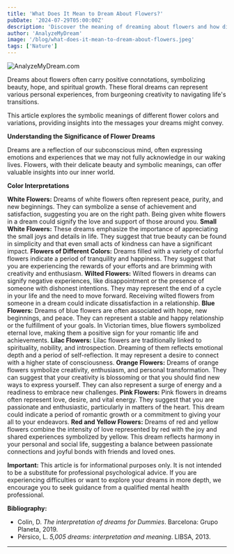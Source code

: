 ```yaml
---
title: 'What Does It Mean to Dream About Flowers?'
pubDate: '2024-07-29T05:00:00Z'
description: 'Discover the meaning of dreaming about flowers and how different types of flowers can reflect important aspects of your life and emotions.'
author: 'AnalyzeMyDream'
image: '/blog/what-does-it-mean-to-dream-about-flowers.jpeg'
tags: ['Nature']
---
```


![AnalyzeMyDream.com](/blog/what-does-it-mean-to-dream-about-flowers.jpeg)


Dreams about flowers often carry positive connotations, symbolizing beauty, hope, and spiritual growth. These floral dreams can represent various personal experiences, from burgeoning creativity to navigating life's transitions.

This article explores the symbolic meanings of different flower colors and variations, providing insights into the messages your dreams might convey.

**Understanding the Significance of Flower Dreams**

Dreams are a reflection of our subconscious mind, often expressing emotions and experiences that we may not fully acknowledge in our waking lives.  Flowers, with their delicate beauty and symbolic meanings, can offer valuable insights into our inner world.

**Color Interpretations**

**White Flowers:** Dreams of white flowers often represent peace, purity, and new beginnings. They can symbolize a sense of achievement and satisfaction, suggesting you are on the right path. Being given white flowers in a dream could signify the love and support of those around you.
**Small White Flowers:** These dreams emphasize the importance of appreciating the small joys and details in life. They suggest that true beauty can be found in simplicity and that even small acts of kindness can have a significant impact.
**Flowers of Different Colors:** Dreams filled with a variety of colorful flowers indicate a period of tranquility and happiness. They suggest that you are experiencing the rewards of your efforts and are brimming with creativity and enthusiasm. 
**Wilted Flowers:**  Wilted flowers in dreams can signify negative experiences, like disappointment or the presence of someone with dishonest intentions. They may represent the end of a cycle in your life and the need to move forward. Receiving wilted flowers from someone in a dream could indicate dissatisfaction in a relationship.
**Blue Flowers:** Dreams of blue flowers are often associated with hope, new beginnings, and peace. They can represent a stable and happy relationship or the fulfillment of your goals. In Victorian times, blue flowers symbolized eternal love, making them a positive sign for your romantic life and achievements. 
**Lilac Flowers:** Lilac flowers are traditionally linked to spirituality, nobility, and introspection.  Dreaming of them reflects emotional depth and a period of self-reflection. It may represent a desire to connect with a higher state of consciousness.
**Orange Flowers:** Dreams of orange flowers symbolize creativity, enthusiasm, and personal transformation. They can suggest that your creativity is blossoming or that you should find new ways to express yourself. They can also represent a surge of energy and a readiness to embrace new challenges.
**Pink Flowers:** Pink flowers in dreams often represent love, desire, and vital energy. They suggest that you are passionate and enthusiastic, particularly in matters of the heart. This dream could indicate a period of romantic growth or a commitment to giving your all to your endeavors. 
**Red and Yellow Flowers:** Dreams of red and yellow flowers combine the intensity of love represented by red with the joy and shared experiences symbolized by yellow. This dream reflects harmony in your personal and social life, suggesting a balance between passionate connections and joyful bonds with friends and loved ones.

**Important:** This article is for informational purposes only. It is not intended to be a substitute for professional psychological advice. If you are experiencing difficulties or want to explore your dreams in more depth, we encourage you to seek guidance from a qualified mental health professional.

**Bibliography:**

* Colin, D. *The interpretation of dreams for Dummies*. Barcelona: Grupo Planeta, 2019. 
* Pérsico, L. *5,005 dreams: interpretation and meaning*. LIBSA, 2013.

---